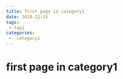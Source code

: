 ```yaml
---
title: first page in category1
date: 2018-12-15
tags:
 - tag1
categories:
 -  category1
---
```


# first page in category1